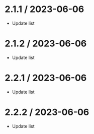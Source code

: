 2.1.1 / 2023-06-06
====================

  * Update list

2.1.2 / 2023-06-06
====================

  * Update list

2.2.1 / 2023-06-06
====================

  * Update list

2.2.2 / 2023-06-06
====================

  * Update list

